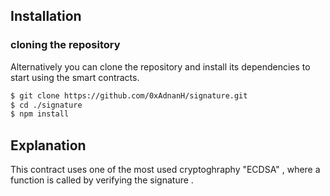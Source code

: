 ## Installation

### cloning the repository

Alternatively you can clone the repository and install its dependencies to start using the smart contracts.

```bash
$ git clone https://github.com/0xAdnanH/signature.git
$ cd ./signature
$ npm install
```

## Explanation
This contract uses one of the most used cryptoghraphy "ECDSA" , where a function is called by verifying the signature .

